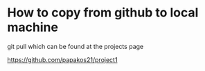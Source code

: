 # How to copy from github to local machine


git pull <location of git > which can be found at the projects page
  
https://github.com/papakos21/project1
